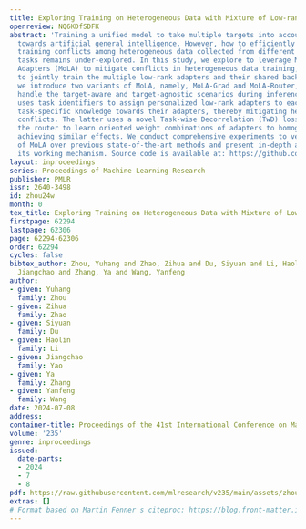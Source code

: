 ```yaml
---
title: Exploring Training on Heterogeneous Data with Mixture of Low-rank Adapters
openreview: NQ6KDfSDFK
abstract: 'Training a unified model to take multiple targets into account is a trend
  towards artificial general intelligence. However, how to efficiently mitigate the
  training conflicts among heterogeneous data collected from different domains or
  tasks remains under-explored. In this study, we explore to leverage Mixture of Low-rank
  Adapters (MoLA) to mitigate conflicts in heterogeneous data training, which requires
  to jointly train the multiple low-rank adapters and their shared backbone. Specifically,
  we introduce two variants of MoLA, namely, MoLA-Grad and MoLA-Router, to respectively
  handle the target-aware and target-agnostic scenarios during inference. The former
  uses task identifiers to assign personalized low-rank adapters to each task, disentangling
  task-specific knowledge towards their adapters, thereby mitigating heterogeneity
  conflicts. The latter uses a novel Task-wise Decorrelation (TwD) loss to intervene
  the router to learn oriented weight combinations of adapters to homogeneous tasks,
  achieving similar effects. We conduct comprehensive experiments to verify the superiority
  of MoLA over previous state-of-the-art methods and present in-depth analysis on
  its working mechanism. Source code is available at: https://github.com/MediaBrain-SJTU/MoLA'
layout: inproceedings
series: Proceedings of Machine Learning Research
publisher: PMLR
issn: 2640-3498
id: zhou24w
month: 0
tex_title: Exploring Training on Heterogeneous Data with Mixture of Low-rank Adapters
firstpage: 62294
lastpage: 62306
page: 62294-62306
order: 62294
cycles: false
bibtex_author: Zhou, Yuhang and Zhao, Zihua and Du, Siyuan and Li, Haolin and Yao,
  Jiangchao and Zhang, Ya and Wang, Yanfeng
author:
- given: Yuhang
  family: Zhou
- given: Zihua
  family: Zhao
- given: Siyuan
  family: Du
- given: Haolin
  family: Li
- given: Jiangchao
  family: Yao
- given: Ya
  family: Zhang
- given: Yanfeng
  family: Wang
date: 2024-07-08
address:
container-title: Proceedings of the 41st International Conference on Machine Learning
volume: '235'
genre: inproceedings
issued:
  date-parts:
  - 2024
  - 7
  - 8
pdf: https://raw.githubusercontent.com/mlresearch/v235/main/assets/zhou24w/zhou24w.pdf
extras: []
# Format based on Martin Fenner's citeproc: https://blog.front-matter.io/posts/citeproc-yaml-for-bibliographies/
---
```

